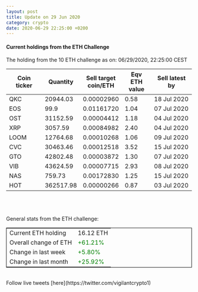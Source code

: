 ```yaml
---
layout: post
title: Update on 29 Jun 2020
category: crypto
date: 2020-06-29 22:25:00 +0200
---
```

<!-- Global site tag (gtag.js) - Google Analytics -->
<script async src="https://www.googletagmanager.com/gtag/js?id=UA-103831149-5"></script>
<script>
  window.dataLayer = window.dataLayer || [];
  function gtag(){dataLayer.push(arguments);}
  gtag('js', new Date());

  gtag('config', 'UA-103831149-5');
</script>


#### Current holdings from the ETH Challenge

The holding from the 10 ETH challenge as on: 06/29/2020, 22:25:00 CEST

|Coin ticker|Quantity|Sell target<br>coin/ETH|Eqv ETH<br>value|Sell latest by|
|-----------|--------|-----------|-----------|--------------|
QKC|20944.03|  0.00002960|0.58|18 Jul 2020|
EOS|99.9|  0.01161720|1.04|07 Jul 2020|
OST|31152.59|  0.00004412|1.18|04 Jul 2020|
XRP|3057.59|  0.00084982|2.40|04 Jul 2020|
LOOM|12764.68|  0.00010268|1.06|09 Jul 2020|
CVC|30463.46|  0.00012518|3.52|15 Jul 2020|
GTO|42802.48|  0.00003872|1.30|07 Jul 2020|
VIB|43624.59|  0.00007715|2.93|08 Jul 2020|
NAS|759.73|  0.00172830|1.25|15 Jul 2020|
HOT|362517.98|  0.00000266|0.87|03 Jul 2020|

<br>
<br>
<br>
General stats from the ETH challenge:

<table style="border:1px solid black;margin-left:auto;margin-right:auto;">
	<tbody>
	<tr>
		<td>Current ETH holding</td>
		<td>     16.12 ETH</td>
	</tr>
	<tr>
		<td>Overall change of ETH</td>
		<td><font color="green">+61.21%</font></td>
	</tr>
	<tr>
		<td>Change in last week</td>
		<td><font color="green">+5.80%</font></td>
	</tr>
	<tr>
		<td>Change in last month</td>
		<td><font color="green">+25.92%</font></td>
	</tr>
	</tbody>
</table>

<br>
Follow live tweets [here](https://twitter.com/vigilantcrypto1)
<br>
<br>